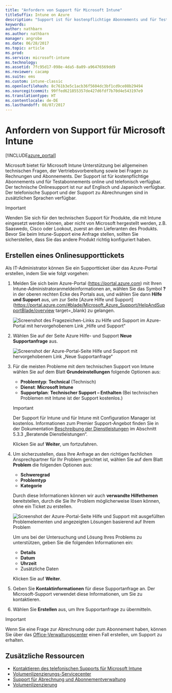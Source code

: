 ```yaml
---
title: "Anfordern von Support für Microsoft Intune"
titleSuffix: Intune on Azure
description: "Support ist für kostenpflichtige Abonnements und für Testabonnements online und telefonisch verfügbar."
keywords: 
author: nathbarn
ms.author: nathbarn
manager: angrobe
ms.date: 06/28/2017
ms.topic: article
ms.prod: 
ms.service: microsoft-intune
ms.technology: 
ms.assetid: 7fc95d17-098e-4da5-8a09-a96476569dd9
ms.reviewer: cacamp
ms.suite: ems
ms.custom: intune-classic
ms.openlocfilehash: 8c761b3e5c1acb36f5604dc3bf1cd9ce08b29494
ms.sourcegitcommit: 99ffed621855357de427d6fdf7b70d4e543197e9
ms.translationtype: HT
ms.contentlocale: de-DE
ms.lasthandoff: 08/07/2017
---
```

# <a name="how-to-get-support-for-microsoft-intune"></a>Anfordern von Support für Microsoft Intune

[!INCLUDE[azure_portal](./includes/note-for-both-portals.md)]

Microsoft bietet für Microsoft Intune Unterstützung bei allgemeinen technischen Fragen, der Vertriebsvorbereitung sowie bei Fragen zu Rechnungen und Abonnements. Der Support ist für kostenpflichtige Abonnements und für Testabonnements online und telefonisch verfügbar. Der technische Onlinesupport ist nur auf Englisch und Japanisch verfügbar. Der telefonische Support und der Support zu Abrechnungen sind in zusätzlichen Sprachen verfügbar.

>[!IMPORTANT]
> Wenden Sie sich für den technischen Support für Produkte, die mit Intune eingesetzt werden können, aber nicht von Microsoft hergestellt werden, z.B. Saaswedo, Cisco oder Lookout, zuerst an den Lieferanten des Produkts. Bevor Sie beim Intune-Support eine Anfrage stellen, sollten Sie sicherstellen, dass Sie das andere Produkt richtig konfiguriert haben.

## <a name="create-an-online-support-ticket"></a>Erstellen eines Onlinesupporttickets

Als IT-Administrator können Sie ein Supportticket über das Azure-Portal erstellen, indem Sie wie folgt vorgehen:

1. Melden Sie sich beim Azure-Portal (https://portal.azure.com) mit Ihren Intune-Administratoranmeldeinformationen an, wählen Sie das Symbol **?** in der oberen rechten Ecke des Portals aus, und wählen Sie dann **Hilfe und Support** aus, um zur Seite [Azure Hilfe und Support](https://portal.azure.com/#blade/Microsoft_Azure_Support/HelpAndSupportBlade/overview target=_blank) zu gelangen.

    ![Screenshot des Fragezeichen-Links zu Hilfe und Support im Azure-Portal mit hervorgehobenem Link „Hilfe und Support“](./media/azure-get-support.png)

2. Wählen Sie auf der Seite Azure Hilfe- und Support **Neue Supportanfrage** aus.

    ![Screenshot der Azure-Portal-Seite Hilfe und Support mit hervorgehobenem Link „Neue Supportanfrage“](./media/azure-support-ticket-link.png)
3. Für die meisten Probleme mit dem technischen Support von Intune wählen Sie auf dem Blatt **Grundeinstellungen** folgende Optionen aus:
    - **Problemtyp**: **Technical** (Technisch)
    - **Dienst**: **Microsoft Intune**
    - **Supportplan**: **Technischer Support – Enthalten** (Bei technischen Problemen mit Intune ist der Support kostenlos.)

    >[!IMPORTANT]
    >Der Support für Intune und für Intune mit Configuration Manager ist kostenlos. Informationen zum Premier Support-Angebot finden Sie in der Dokumentation [Beschreibung der Dienstleistungen](https://www.microsoft.com/microsoftservices/services-list.aspx) im Abschnitt 5.3.3 „Beratende Dienstleistungen“.

    Klicken Sie auf **Weiter**, um fortzufahren.
4. Um sicherzustellen, dass Ihre Anfrage an den richtigen fachlichen Ansprechpartner für Ihr Problem gerichtet ist, wählen Sie auf dem Blatt **Problem** die folgenden Optionen aus:
    - **Schweregrad**
    - **Problemtyp**
    - **Kategorie**

    Durch diese Informationen können wir auch **verwandte Hilfethemen** bereitstellen, durch die Sie Ihr Problem möglicherweise lösen können, ohne ein Ticket zu erstellen.

    ![Screenshot der Azure-Portal-Seite Hilfe und Support mit ausgefüllten Problemelementen und angezeigten Lösungen basierend auf Ihrem Problem](./media/support-need-solutions.png)

    Um uns bei der Untersuchung und Lösung Ihres Problems zu unterstützen, geben Sie die folgenden Informationen ein:
    -   **Details**
    - **Datum**
    - **Uhrzeit**
    - Zusätzliche Daten

    Klicken Sie auf **Weiter**.
5. Geben Sie **Kontaktinformationen** für diese Supportanfrage an. Der Microsoft-Support verwendet diese Informationen, um Sie zu kontaktieren.
6. Wählen Sie **Erstellen** aus, um Ihre Supportanfrage zu übermitteln.

>[!IMPORTANT]
>Wenn Sie eine Frage zur Abrechnung oder zum Abonnement haben, können Sie über das [Office-Verwaltungscenter](https://portal.office.com/Support/SupportEntry.aspx) einen Fall erstellen, um Support zu erhalten.

## <a name="additional-resources"></a>Zusätzliche Ressourcen
- [Kontaktieren des telefonischen Supports für Microsoft Intune](phone-support-contact.md)
- [Volumenlizenzierungs-Servicecenter](http://go.microsoft.com/fwlink/p/?LinkID=282016)
- [Support für Abrechnung und Abonnementverwaltung](https://support.office.com/article/Contact-Office-365-for-business-support-Admin-Help-32a17ca7-6fa0-4870-8a8d-e25ba4ccfd4b)
- [Volumenlizenzierung](http://go.microsoft.com/fwlink/p/?LinkID=282015)
